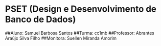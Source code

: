 # PSET (Design e Desenvolvimento de Banco de Dados)
##Aluno: Samuel Barbosa Santos
##Turma: cc1mb
##Professor: Abrantes Araújo Silva Filho
##Monitora: Suellen Miranda Amorim
